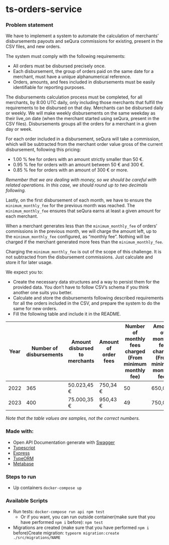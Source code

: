 # ts-orders-service

### Problem statement
We have to implement a system to automate the calculation of merchants’ disbursements payouts and seQura commissions for existing, present in the CSV files, and new orders.

The system must comply with the following requirements:
- All orders must be disbursed precisely once.
- Each disbursement, the group of orders paid on the same date for a merchant, must have a unique alphanumerical reference.
- Orders, amounts, and fees included in disbursements must be easily identifiable for reporting purposes.

The disbursements calculation process must be completed, for all merchants, by 8:00 UTC daily, only including those merchants that fulfill the requirements to be disbursed on that day. Merchants can be disbursed daily or weekly. We will make weekly disbursements on the same weekday as their live_on date (when the merchant started using seQura, present in the CSV files). Disbursements groups all the orders for a merchant in a given day or week.

For each order included in a disbursement, seQura will take a commission, which will be subtracted from the merchant order value gross of the current disbursement, following this pricing:
- 1.00 % fee for orders with an amount strictly smaller than 50 €.
- 0.95 % fee for orders with an amount between 50 € and 300 €.
- 0.85 % fee for orders with an amount of 300 € or more.

_Remember that we are dealing with money, so we should be careful with related operations. In this case, we should round up to two decimals following._

Lastly, on the first disbursement of each month, we have to ensure the `minimum_monthly_fee` for the previous month was reached. The `minimum_monthly_fee` ensures that seQura earns at least a given amount for each merchant.

When a merchant generates less than the `minimum_monthly_fee` of orders’ commissions in the previous month, we will charge the amount left, up to the `minimum_monthly_fee` configured, as “monthly fee”. Nothing will be charged if the merchant generated more fees than the `minimum_monthly_fee`.

Charging the `minimum_monthly_fee` is out of the scope of this challenge. It is not subtracted from the disbursement commissions. Just calculate and store it for later usage.

We expect you to:

- Create the necessary data structures and a way to persist them for the provided data. You don’t have to follow CSV’s schema if you think another one suits you better.
- Calculate and store the disbursements following described requirements for all the orders included in the CSV, and prepare the system to do the same for new orders.
- Fill the following table and include it in the README.  

| Year  | Number of disbursements | Amount disbursed to merchants | Amount of order fees | Number of monthly fees charged (From minimum monthly fee) | Amount of monthly fee charged (From minimum monthly fee) |
| ------------- | ------------- | ------------- | ------------- | ------------- | ------------- | 
| 2022  | 365  | 50.023,45 €  | 750,34 €  | 50  | 650,00 €  |
| 2023  | 400  | 75.000,35 €  | 950,43 €  | 49  | 750,00 €  |

_Note that the table values are samples, not the correct numbers._

### Made with:
- Open API Documentation generate with [Swagger](https://swagger.io/)
- [Typescript](https://www.typescriptlang.org/)
- [Express](https://expressjs.com/)
- [TypeORM](https://typeorm.io/)
- [Metabase](https://www.metabase.com/)

### Steps to run
- Up containers `docker-compose up`

### Available Scripts
- Run tests: `docker-compose run api npm test`
  - Or if you want, you can run outside container(make sure that you have performed `npm i` before): `npm test`
- Migrations are created (make sure that you have performed `npm i` before)Create migration: `typeorm migration:create ./src/migrations/NAME`
